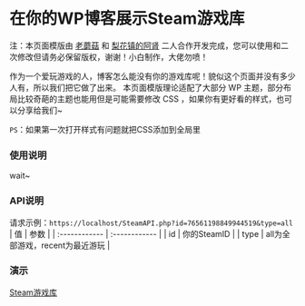 # 在你的WP博客展示Steam游戏库

注：本页面模版由 [老蘑菇](https://m1314.cn/) 和 [梨花镇的阿肾](https://pbas.club/) 二人合作开发完成，您可以使用和二次修改但请务必保留版权，谢谢！小白制作，大佬勿喷！


作为一个爱玩游戏的人，博客怎么能没有你的游戏库呢！貌似这个页面并没有多少人有，所以我们把它做了出来。
本页面模版理论适配了大部分 WP 主题，部分布局比较奇葩的主题也能用但是可能需要修改 CSS ，如果你有更好看的样式，也可以分享给我们~

`PS`：如果第一次打开样式有问题就把CSS添加到全局里
### 使用说明
wait~

### API说明
请求示例：`https://localhost/SteamAPI.php?id=76561198849944519&type=all`
| 值  | 参数  |
| :------------ | :------------ |
| id  | 你的SteamID  |
| type  | all为全部游戏，recent为最近游玩  |

### 演示
[Steam游戏库](https://m1314.cn/game/ "Steam游戏库")
